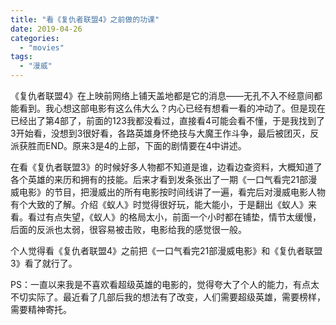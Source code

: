 ```yaml
---
title: "看《复仇者联盟4》之前做的功课"
date: 2019-04-26
categories: 
  - "movies"
tags: 
  - "漫威"
---
```


《复仇者联盟4》在上映前网络上铺天盖地都是它的消息——无孔不入不经意间都能看到。我心想这部电影有这么伟大么？内心已经有想看一看的冲动了。但是现在已经出了第4部了，前面的123我都没看过，直接看4可能会看不懂，于是我找到了3开始看，没想到3很好看，各路英雄身怀绝技与大魔王作斗争，最后被团灭，反派获胜而END。原来3是4的上部，下面的剧情要在4中讲述。

在看《复仇者联盟3》的时候好多人物都不知道是谁，边看边查资料，大概知道了各个英雄的来历和拥有的技能。后来才看到发条张出了一期《一口气看完21部漫威电影》的节目，把漫威出的所有电影按时间线讲了一遍，看完后对漫威电影人物有个大致的了解。介绍《蚁人》时觉得很好玩，能大能小，于是翻出《蚁人》来看。看过有点失望，《蚁人》的格局太小，前面一个小时都在铺垫，情节太缓慢，后面的反派也太弱，很容易被击败，电影给我的感觉很一般。

个人觉得看《复仇者联盟4》之前把《一口气看完21部漫威电影》和《复仇者联盟3》看了就行了。

PS：一直以来我是不喜欢看超级英雄的电影的，觉得夸大了个人的能力，有点太不切实际了。最近看了几部后我的想法有了改变，人们需要超级英雄，需要榜样，需要精神寄托。
